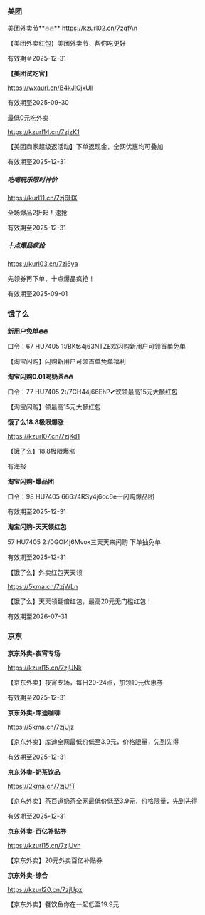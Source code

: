 ### 美团

美团外卖节**🔥🔥**
https://kzurl02.cn/7zqfAn

【美团外卖红包】美团外卖节，帮你吃更好

有效期至2025-12-31





**【美团试吃官】**

https://wxaurl.cn/B4kJlCjxUll

有效期至2025-09-30



最低0元吃外卖

https://kzurl14.cn/7zjzK1

【美团商家超级返活动】下单返现金，全网优惠均可叠加

有效期至2025-12-31



##### 吃喝玩乐限时神价

https://kurl11.cn/7zj6HX

全场爆品2折起！速抢

有效期至2025-12-31





##### **十点爆品疯抢**

https://kurl03.cn/7zj6ya

先领券再下单，十点爆品疯抢！

有效期至2025-09-01







### 饿了么

**新用户免单🔥🔥**

口令：67 HU7405   1:/BKts4j63NTZ£欢闪购新用户可领首单免单

【淘宝闪购】闪购新用户可领首单免单福利





**淘宝闪购0.01喝奶茶🔥🔥**

口令：77 HU7405   2:/7CH44j66EhP✔欢领最高15元大额红包

【淘宝闪购】领最高15元大额红包





**饿了么18.8极限爆涨**

https://kzurl07.cn/7zjKd1

【饿了么】18.8极限爆涨

有海报





**淘宝闪购-爆品团**

口令：98 HU7405   666:/4RSy4j6oc6e十闪购爆品团

有效期至2025-12-31





**淘宝闪购-天天领红包**

57 HU7405   2:/0GOI4j6Mvox三天天来闪购 下单抽免单

有效期至2025-12-31









【饿了么】外卖红包天天领

https://5kma.cn/7zjWLn

【饿了么】天天领翻倍红包，最高20元无门槛红包！

有效期至2026-07-31







### 京东

**京东外卖-夜宵专场**

https://kzurl15.cn/7zjUNk

【京东外卖】夜宵专场，每日20-24点，加领10元优惠券

有效期至2025-12-31





**京东外卖-库迪咖啡**

https://5kma.cn/7zjUjz

【京东外卖】库迪全网最低价低至3.9元，价格限量，先到先得

有效期至2025-12-31



**京东外卖-奶茶饮品**

https://2kma.cn/7zjUfT

【京东外卖】茶百道奶茶全网最低价低至3.9元，价格限量，先到先得

有效期至2025-12-31







**京东外卖-百亿补贴券**

https://kzurl15.cn/7zjUvh

【京东外卖】20元外卖百亿补贴券





**京东外卖-综合**

https://kzurl20.cn/7zjUpz

【京东外卖】餐饮鱼你在一起低至19.9元